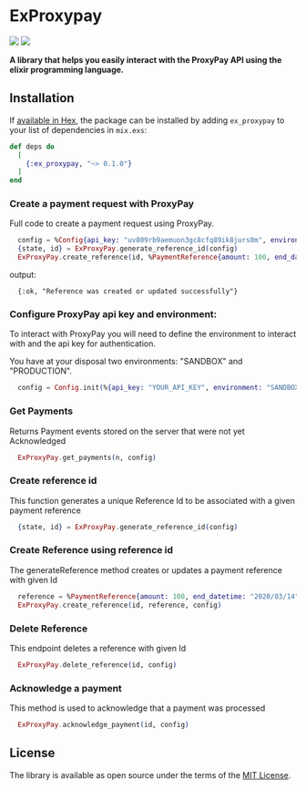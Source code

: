 # ExProxypay
[![](https://img.shields.io/badge/proxypay-elixir-blue)](https://developer.proxypay.co.ao/v2/)
[![](https://img.shields.io/badge/nextbss-opensource-blue.svg)](https://www.nextbss.co.ao)

**A library that helps you easily interact with the ProxyPay API using the elixir programming language.**


## Installation

If [available in Hex](https://hex.pm/docs/publish), the package can be installed
by adding `ex_proxypay` to your list of dependencies in `mix.exs`:

```elixir
def deps do
  [
    {:ex_proxypay, "~> 0.1.0"}
  ]
end
```

### Create a payment request with ProxyPay
Full code to create a payment request using ProxyPay.
```elixir
  config = %Config{api_key: "uv809rb9aemuon3gc8cfq89ik8jurs0m", environment: "SANDBOX"}
  {state, id} = ExProxyPay.generate_reference_id(config)
  ExProxyPay.create_reference(id, %PaymentReference{amount: 100, end_datetime: "2020/03/14", custom_fields: nil}, config)
```

output: 
```terminal
  {:ok, "Reference was created or updated successfully"}
```

### Configure ProxyPay api key and environment:
To interact with ProxyPay you will need to define the environment to interact with and the api key for authentication.

You have at your disposal two environments: "SANDBOX" and "PRODUCTION".

```elixir
  config = Config.init(%{api_key: "YOUR_API_KEY", environment: "SANDBOX"})
```

### Get Payments
Returns Payment events stored on the server that were not yet Acknowledged

```elixir
  ExProxyPay.get_payments(n, config)
```

### Create reference id
This function generates a unique Reference Id to be associated with a given payment reference

```elixir
  {state, id} = ExProxyPay.generate_reference_id(config)
```

### Create Reference using reference id
The generateReference method creates or updates a payment reference with given Id
```elixir
  reference = %PaymentReference{amount: 100, end_datetime: "2020/03/14", custom_fields: nil}
  ExProxyPay.create_reference(id, reference, config)
```

### Delete Reference
This endpoint deletes a reference with given Id

```elixir
  ExProxyPay.delete_reference(id, config)
```

### Acknowledge a payment
This method is used to acknowledge that a payment was processed

```elixir
  ExProxyPay.acknowledge_payment(id, config)
```


License
----------------

The library is available as open source under the terms of the [MIT License](http://opensource.org/licenses/MIT).
